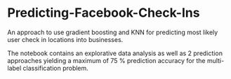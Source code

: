 # Predicting-Facebook-Check-Ins
An approach to use gradient boosting and KNN for predicting most likely user check in locations into businesses.

The notebook contains an explorative data analysis as well as 2 prediction approaches yielding a maximum of 75 % prediction accuracy for the multi-label classification problem.

